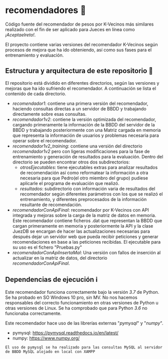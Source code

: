 # recomendadores :memo:

Código fuente del recomendador de pesos por K-Vecinos más similares realizado con el fin de ser aplicado para Jueces en línea como _¡Aceptaelreto!_.

El proyecto contiene varias versiones del recomendador K-Vecinos según procesos de mejora que ha ido obteniendo, así como sus fases para el entrenamiento y evaluación.

## Estructura y arquitectura de este repositorio :triangular_ruler:

El repositorio está dividido en diferentes directorios, según las versiones y mejoras que ha ido sufriendo el recomendador. A continuación se lista el contenido de cada directorio.

+ _recomendador1_: contiene una primera versión del recomendador, haciendo consultas directas a un servidor de BBDD y trabajando directamente sobre esas consultas.
+ _recomendador1v2_: contiene la versión optimizada del recomendador, cargando primeramente la información de la BBDD del servidor de la BBDD y trabajando posteriormente con una Matriz cargada en memoria que representa la información de usuarios y problemas necesaria para operar sobre el recomendador.
+ _recomendador1v2\_training_: contiene una versión del directorio _recomendador1v2_ pero con ligeras modificaciones para la fase de entrenamiento y generación de resultados para la evaluación. Dentro del directorio se pueden encontrar otros dos subdirectorios:
  + _otrosEjecutables_: tiene ejecutables extras para analizar resultados de recomendación así como reformatear la información a otra necesaria para que Pedro(el otro miembro del grupo) pudiese aplicarle el programa de evaluación que realizó.
  + _resultados_: subdirectorio con información varia de resultados del recomendador según diferentes parámetros con los que se realizó el entrenamiento, y diferentes preprocesados de la información resultante de recomendación.
+ _recomendadorConApiFinal_: recomendador por K-Vecinos con API integrada y mejoras sobre la carga de la matriz de datos en memoria. Este recomendador contiene ficheros .dat que representan la BBDD que cargan primeramente en memoria y posteriormente la API y la clase JuezDB se encargan de hacer las actualizaciones necesarias para después dejar un servidor web que pueda recibir peticiones y generar recomendaciones en base a las peticiones recibidas. El ejecutable para su uso es el fichero "Pruebas.py"
+ _recomendadorConApiInsertaMal_: Una versión con fallos de inserción al actualizar en la matriz de datos, del directorio _recomendadorConApiFinal_.


## Dependencias de ejecución :information_source:

Este recomendador funciona correctamente bajo la versión *3.7* de Python. Se ha probado en SO Windows 10 pro, sin MV. No nos hacemos responsables del correcto funcionamiento en otras versiones de Python u otras versiones de Linux. Se ha comprobado que para Python *3.6* no funcionaba correctamente.

Este recomendador hace uso de las librerías externas "_pymysql_" y "_numpy_".

+ pymysql:  <https://pymysql.readthedocs.io/en/latest/>
+ numpy:    <https://www.numpy.org/>

  
```El uso de pymysql se ha realizado para las consultas MySQL al servidor de BBDD MySQL alojado en local con XAMPP```
